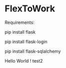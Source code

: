 # FlexToWork

Requirements:

pip install flask

pip install flask-login

pip install flask-sqlalchemy

Hello World ! 
test2